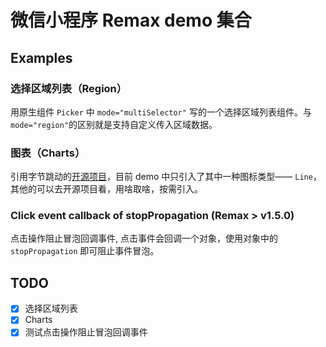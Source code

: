 # 微信小程序 Remax demo 集合

## Examples

### 选择区域列表（Region）

用原生组件 `Picker` 中 `mode="multiSelector"` 写的一个选择区域列表组件。与 `mode="region"`的区别就是支持自定义传入区域数据。

### 图表（Charts）

引用字节跳动的[开源项目](https://github.com/xiaolin3303/wx-charts)，目前 demo 中只引入了其中一种图标类型—— `Line`，其他的可以去开源项目看，用啥取啥，按需引入。

### Click event callback of stopPropagation (Remax > v1.5.0)

点击操作阻止冒泡回调事件, 点击事件会回调一个对象，使用对象中的 `stopPropagation` 即可阻止事件冒泡。

## TODO

- [x] 选择区域列表
- [x] Charts
- [x] 测试点击操作阻止冒泡回调事件
